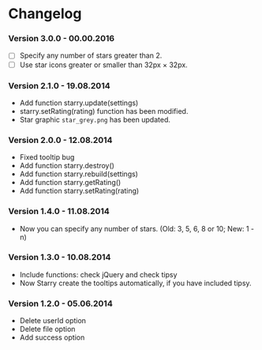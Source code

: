 # Changelog

### Version 3.0.0 - 00.00.2016

- [ ] Specify any number of stars greater than 2.
- [ ] Use star icons greater or smaller than 32px × 32px.

### Version 2.1.0 - 19.08.2014

- Add function starry.update(settings)
- starry.setRating(rating) function has been modified.
- Star graphic `star_grey.png` has been updated.

### Version 2.0.0 - 12.08.2014

- Fixed tooltip bug
- Add function starry.destroy()
- Add function starry.rebuild(settings)
- Add function starry.getRating()
- Add function starry.setRating(rating)

### Version 1.4.0 - 11.08.2014

- Now you can specify any number of stars. (Old: 3, 5, 6, 8 or 10; New: 1 - n)

### Version 1.3.0 - 10.08.2014

- Include functions: check jQuery and check tipsy
- Now Starry create the tooltips automatically, if you have included tipsy.

### Version 1.2.0 - 05.06.2014

- Delete userId option
- Delete file option
- Add success option
